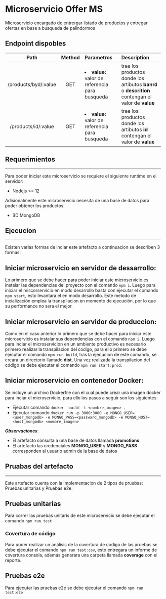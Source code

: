 # Microservicio Offer MS

Microservicio encargado de entrergar listado de productos y entregar ofertas en base a busqueda de palindormos

## Endpoint dispobles

|         Path         | Method | Parametros                                            | Description                                                                                       |
| :------------------: | :----: | :---------------------------------------------------- | :------------------------------------------------------------------------------------------------ |
| /products/byd/:value |  GET   | <li>**value:** valor de referencia para busqueda</li> | trae los productos donde los artibutos **banrd** o **descrition** contengan el valor de **value** |
| /products/id/:value  |  GET   | <li>**value:** valor de referencia para busqueda</li> | trae los productos donde los artibutos **id** contengan el valor de **value**                     |


## Requerimientos
---

Para poder iniciar este microservicio se requiere el siguienre runtime en el servidor:
- Nodejs >= 12

Adisionalmente este microservicio necesita de una base de datos para poder obtener los productos:

- BD MongoDB

## Ejecucion
---

Existen varias formas de inciar este artefacto a continuacion se describen 3 formas:

## Iniciar microservicio en servidor de dessarrollo:
Lo primero que se debe hacer para poder iniciar este microservicio es instalar las dependencias del proyecto con el comando `npm i`. Luego para iniciar el miscorservicio en modo desarrollo basta con ejecutar el comando `npm start`, esto levantara el en modo desarrollo.
Este metodo de incialización emplea la transpilacion en momento de ejecución, por lo que su performance no sera el mejor.

## Iniciar microservicio en servidor de produccion:

Como en el caso anterior lo primero que se debe hacer para iniciar este microservicio es instalar sus dependencias con el comando `npm i`. Luego para inciar el microservicion en un ambiente productivo es necesario primero realizar la transpilacion del codigo, para ello primero se debe ejecutar el comando `npm run build`, tras la ejecucion de este comando, se creara un directorio llamado **dist**. Una vez realizada la transpilacion del código se debe ejecutar el comando `npm run start:prod`. 

## Iniciar microservicio en contenedor Docker:

Se incluye un archivo Dockerfile con el cual puede crear una imagen docker para inciar el microservicio, para ello los pasos a seguir son los siguientes:

* Ejecutar comando `docker  build -t <nombre_imagen> .`
* Ejecutar comando `docker run -p 3000:3000 -e MONGO_USER=<user_mongodb> -e MONGO_PASS=<password_mongodb> -e MONGO_HOST=<host_mongodb> <nombre_imagen>`

***Observaciones***:
* El artefacto consulta a una base de datos llamada **promotions**
* El artefacto las credenciales **MONGO_USER** y  **MONGO_PASS** corresponden al usuario admin de la base de datos

## Pruabas del artefacto
---
Este artefacto cuenta con la implementacion de 2 tipos de pruebas: Pruebas unitarias y Pruebas e2e.

## Pruebas unitarias

Para correr las pruebas unitaris de este microservicio se debe ejecutar el comando `npm run test`

### Covertura de código

Para poder realizar un análisis de la covertura de código de las pruebas se debe ejecutar el comando `npm run test:cov`, esto entregara un informe de covertura  consola, además generara una carpeta llamada **coverage** con el reporte.

## Pruebas e2e

Para ejecutar las pruebas e2e se debe ejecutar el comando `npm run test:e2e`